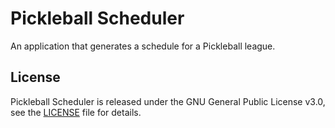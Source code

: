 # Pickleball Scheduler
An application that generates a schedule for a Pickleball league.

## License
Pickleball Scheduler is released under the GNU General Public License v3.0, see the [LICENSE](./LICENSE) file for details.
